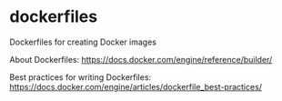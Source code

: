 # dockerfiles
Dockerfiles for creating Docker images

About Dockerfiles: https://docs.docker.com/engine/reference/builder/

Best practices for writing Dockerfiles: https://docs.docker.com/engine/articles/dockerfile_best-practices/
